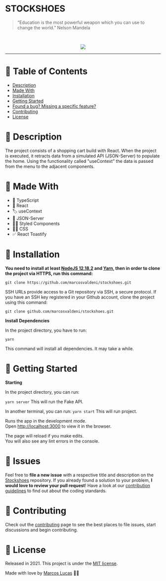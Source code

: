 # STOCKSHOES

> “Education is the most powerful weapon which you can use to change the world.” Nelson Mandela

<br />
<p align="center"><img src=".github/stockshoes.gif?raw=true"/></p>

---

# :pushpin: Table of Contents
* [Description](#memo-description)
* [Made With](#rocket-made-with)
* [Installation](#construction_worker-installation)
* [Getting Started](#runner-getting-started)
* [Found a bug? Missing a specific feature?](#bug-issues)
* [Contributing](#tada-contributing)
* [License](#closed_book-license)

# :memo: Description
The project consists of a shopping cart build with React. When the project is executed, it retracts data from a simulated API (JSON-Server) to populate the home. Using the functionality called "useContext" the data is passed from the menu to the adjacent components.

# :rocket: Made With

* 💠 TypeScript
* 💫 React
* 🏷 useContext
* 💾 JSON-Server
* 💅🏻 Styled Components
* 💅🏻 CSS
* ✅ React Toastify

# :construction_worker: Installation

**You need to install at least [NodeJS 12.18.2](https://nodejs.org/) and [Yarn](https://classic.yarnpkg.com/en/docs/install/), then in order to clone the project via HTTPS, run this command:**

```git clone https://github.com/marcosvaldeni/stockshoes.git```

SSH URLs provide access to a Git repository via SSH, a secure protocol. If you have an SSH key registered in your Github account, clone the project using this command:

```git clone github.com/marcosvaldeni/stockshoes.git```

**Install Dependencies**

In the project directory, you have to run:

`yarn`

This command will install all dependencies. It may take a while.

# :runner: Getting Started

**Starting**

In the project directory, you can run:

`yarn server`
This will run the Fake API.

In another terminal, you can run:
`yarn start`
This will run project.

Runs the app in the development mode.\
Open [http://localhost:3000](http://localhost:3000) to view it in the browser.

The page will reload if you make edits.\
You will also see any lint errors in the console.

# :bug: Issues

Feel free to **file a new issue** with a respective title and description on the [Stockshoes](https://github.com/marcosvaldeni/stockshoes/issues) repository. If you already found a solution to your problem, **I would love to review your pull request**! Have a look at our [contribution guidelines](https://github.com/marcosvaldeni/stockshoes/blob/master/CONTRIBUTING.md) to find out about the coding standards.

# :tada: Contributing

Check out the [contributing](https://github.com/marcosvaldeni/stockshoes/blob/master/CONTRIBUTING.md) page to see the best places to file issues, start discussions and begin contributing.

# :closed_book: License

Released in 2021.
This project is under the [MIT license](https://github.com/marcosvaldeni/stockshoes/blob/master/LICENSE).

Made with love by [Marcos Lucas](https://github.com/marcosvaldeni) 💚🚀